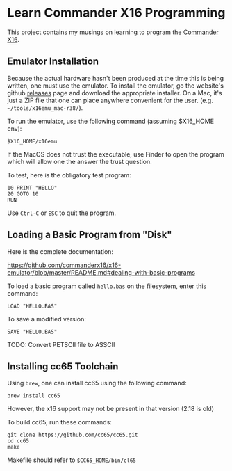 # Learn Commander X16 Programming

This project contains my musings on learning to program the [Commander X16](https://www.commanderx16.com/).

## Emulator Installation

Because the actual hardware hasn't been produced at the time this is being written, 
one must use the emulator. To install the emulator, go the website's github
[releases](https://github.com/commanderx16/x16-emulator/releases) page
and download the appropriate installer. On a Mac, it's just a ZIP file that
one can place anywhere convenient for the user. (e.g. `~/tools/x16emu_mac-r38/`).

To run the emulator, use the following command (assuming $X16_HOME env):

```
$X16_HOME/x16emu
```

If the MacOS does not trust the executable, use Finder to open the program which
will allow one the answer the trust question.

To test, here is the obligatory test program:

```
10 PRINT "HELLO"
20 GOTO 10
RUN
```

Use `Ctrl-C` or `ESC` to quit the program.

## Loading a Basic Program from "Disk"

Here is the complete documentation:

https://github.com/commanderx16/x16-emulator/blob/master/README.md#dealing-with-basic-programs

To load a basic program called `hello.bas` on the filesystem, enter this command:

```
LOAD "HELLO.BAS"
```

To save a modified version:

```
SAVE "HELLO.BAS"
```

TODO: Convert PETSCII file to ASSCII

## Installing cc65 Toolchain

Using `brew`, one can install cc65 using the following command:

```
brew install cc65
```

However, the x16 support may not be present in that version (2.18 is old)

To build cc65, run these commands:

```
git clone https://github.com/cc65/cc65.git
cd cc65
make
```

Makefile should refer to `$CC65_HOME/bin/cl65`
